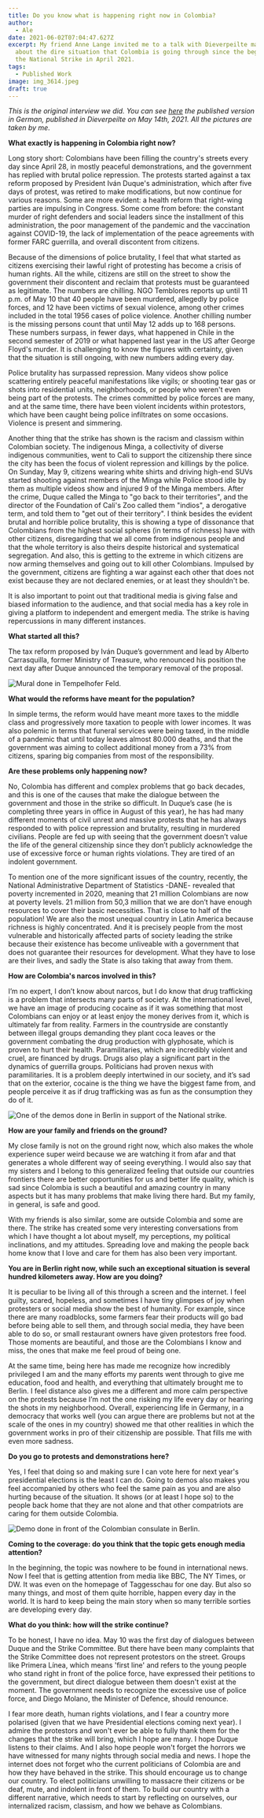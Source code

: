 ```yaml
---
title: Do you know what is happening right now in Colombia?
author:
  - Ale
date: 2021-06-02T07:04:47.627Z
excerpt: My friend Anne Lange invited me to a talk with Dieverpeilte magazine
  about the dire situation that Colombia is going through since the beginning of
  the National Strike in April 2021.
tags:
  - Published Work
image: img_3614.jpeg
draft: true
---
```

*This is the original interview we did. You can see [here](https://dieverpeilte.de/proteste-kolumbien/) the published version in German, published in Dieverpeilte on May 14th, 2021. All the pictures are taken by me.* 

**What exactly is happening in Colombia right now?**

Long story short: Colombians have been filling the country's streets every day since April 28, in mostly peaceful demonstrations, and the government has replied with brutal police repression. The protests started against a tax reform proposed by President Iván Duque's administration, which after five days of protest, was retired to make modifications, but now continue for various reasons. Some are more evident: a health reform that right-wing parties are impulsing in Congress. Some come from before: the constant murder of right defenders and social leaders since the installment of this administration, the poor management of the pandemic and the vaccination against COVID-19, the lack of implementation of the peace agreements with former FARC guerrilla, and overall discontent from citizens.

Because of the dimensions of police brutality, I feel that what started as citizens exercising their lawful right of protesting has become a crisis of human rights. All the while, citizens are still on the street to show the government their discontent and reclaim that protests must be guaranteed as legitimate. The numbers are chilling. NGO Temblores reports up until 11 p.m. of May 10 that 40 people have been murdered, allegedly by police forces, and 12 have been victims of sexual violence, among other crimes included in the total 1956 cases of police violence. Another chilling number is the missing persons count that until May 12 adds up to 168 persons. These numbers surpass, in fewer days, what happened in Chile in the second semester of 2019 or what happened last year in the US after George Floyd's murder. It is challenging to know the figures with certainty, given that the situation is still ongoing, with new numbers adding every day. 

Police brutality has surpassed repression. Many videos show police scattering entirely peaceful manifestations like vigils; or shooting tear gas or shots into residential units, neighborhoods, or people who weren't even being part of the protests. The crimes committed by police forces are many, and at the same time, there have been violent incidents within protestors, which have been caught being police infiltrates on some occasions. Violence is present and simmering. 

Another thing that the strike has shown is the racism and classism within Colombian society. The indigenous Minga, a collectivity of diverse indigenous communities, went to Cali to support the citizenship there since the city has been the focus of violent repression and killings by the police. On Sunday, May 9, citizens wearing white shirts and driving high-end SUVs started shooting against members of the Minga while Police stood idle by them as multiple videos show and injured 9 of the Minga members. After the crime, Duque called the Minga to "go back to their territories", and the director of the Foundation of Cali's Zoo called them "indios", a derogative term, and told them to "get out of their territory". I think besides the evident brutal and horrible police brutality, this is showing a type of dissonance that Colombians from the highest social spheres (in terms of richness) have with other citizens, disregarding that we all come from indigenous people and that the whole territory is also theirs despite historical and systematical segregation. And also, this is getting to the extreme in which citizens are now arming themselves and going out to kill other Colombians. Impulsed by the government, citizens are fighting a war against each other that does not exist because they are not declared enemies, or at least they shouldn't be. 

It is also important to point out that traditional media is giving false and biased information to the audience, and that social media has a key role in giving a platform to independent and emergent media. The strike is having repercussions in many different instances. 

**What started all this?**

The tax reform proposed by Iván Duque’s government and lead by Alberto Carrasquilla, former Ministry of Treasure, who renounced his position the next day after Duque announced the temporary removal of the proposal. 

![](img_3732.jpeg "Mural done in Tempelhofer Feld. ")

**What would the reforms have meant for the population?**

In simple terms, the reform would have meant more taxes to the middle class and progressively more taxation to people with lower incomes. It was also polemic in terms that funeral services were being taxed, in the middle of a pandemic that until today leaves almost 80.000 deaths, and that the government was aiming to collect additional money from a 73% from citizens, sparing big companies from most of the responsibility. 

**Are these problems only happening now?**

No, Colombia has different and complex problems that go back decades, and this is one of the causes that make the dialogue between the government and those in the strike so difficult. In Duque’s case (he is completing three years in office in August of this year), he has had many different moments of civil unrest and massive protests that he has always responded to with police repression and brutality, resulting in murdered civilians. People are fed up with seeing that the government doesn’t value the life of the general citizenship since they don’t publicly acknowledge the use of excessive force or human rights violations. They are tired of an indolent government. 

To mention one of the more significant issues of the country, recently, the National Administrative Department of Statistics -DANE- revealed that poverty incremented in 2020, meaning that 21 million Colombians are now at poverty levels. 21 million from 50,3 million that we are don’t have enough resources to cover their basic necessities. That is close to half of the population! We are also the most unequal country in Latin America because richness is highly concentrated. And it is precisely people from the most vulnerable and historically affected parts of society leading the strike because their existence has become unliveable with a government that does not guarantee their resources for development. What they have to lose are their lives, and sadly the State is also taking that away from them. 

**How are Colombia's narcos involved in this?**

I’m no expert, I don’t know about narcos, but I do know that drug trafficking is a problem that intersects many parts of society. At the international level, we have an image of producing cocaine as if it was something that most Colombians can enjoy or at least enjoy the money derives from it, which is ultimately far from reality. Farmers in the countryside are constantly between illegal groups demanding they plant coca leaves or the government combating the drug production with glyphosate, which is proven to hurt their health. Paramilitaries, which are incredibly violent and cruel, are financed by drugs. Drugs also play a significant part in the dynamics of guerrilla groups. Politicians had proven nexus with paramilitaries. It is a problem deeply intertwined in our society, and it’s sad that on the exterior, cocaine is the thing we have the biggest fame from, and people perceive it as if drug trafficking was as fun as the consumption they do of it.

![](img_3705.jpeg "One of the demos done in Berlin in support of the National strike. ")

**How are your family and friends on the ground?**

My close family is not on the ground right now, which also makes the whole experience super weird because we are watching it from afar and that generates a whole different way of seeing everything. I would also say that my sisters and I belong to this generalized feeling that outside our countries frontiers there are better opportunities for us and better life quality, which is sad since Colombia is such a beautiful and amazing country in many aspects but it has many problems that make living there hard. But my family, in general, is safe and good.

With my friends is also similar, some are outside Colombia and some are there. The strike has created some very interesting conversations from which I have thought a lot about myself, my perceptions, my political inclinations, and my attitudes. Spreading love and making the people back home know that I love and care for them has also been very important. 

**You are in Berlin right now, while such an exceptional situation is several hundred kilometers away. How are you doing?**

It is peculiar to be living all of this through a screen and the internet. I feel guilty, scared, hopeless, and sometimes I have tiny glimpses of joy when protesters or social media show the best of humanity. For example, since there are many roadblocks, some farmers fear their products will go bad before being able to sell them, and through social media, they have been able to do so, or small restaurant owners have given protestors free food. Those moments are beautiful, and those are the Colombians I know and miss, the ones that make me feel proud of being one. 

At the same time, being here has made me recognize how incredibly privileged I am and the many efforts my parents went through to give me education, food and health, and everything that ultimately brought me to Berlin. I feel distance also gives me a different and more calm perspective on the protests because I’m not the one risking my life every day or hearing the shots in my neighborhood. Overall, experiencing life in Germany, in a democracy that works well (you can argue there are problems but not at the scale of the ones in my country) showed me that other realities in which the government works in pro of their citizenship are possible. That fills me with even more sadness. 

**Do you go to protests and demonstrations here?**

Yes, I feel that doing so and making sure I can vote here for next year's presidential elections is the least I can do. Going to demos also makes you feel accompanied by others who feel the same pain as you and are also hurting because of the situation. It shows (or at least I hope so) to the people back home that they are not alone and that other compatriots are caring for them outside Colombia.

![](img_3591.jpeg "Demo done in front of the Colombian consulate in Berlin. ")

**Coming to the coverage: do you think that the topic gets enough media attention?**

In the beginning, the topic was nowhere to be found in international news. Now I feel that is getting attention from media like BBC, The NY Times, or DW. It was even on the homepage of Taggesschau for one day. But also so many things, and most of them quite horrible, happen every day in the world. It is hard to keep being the main story when so many terrible sorties are developing every day. 

**What do you think: how will the strike continue?** 

To be honest, I have no idea. May 10 was the first day of dialogues between Duque and the Strike Committee. But there have been many complaints that the Strike Committee does not represent protestors on the street. Groups like Primera Línea, which means 'first line' and refers to the young people who stand right in front of the police force, have expressed their petitions to the government, but direct dialogue between them doesn't exist at the moment. The government needs to recognize the excessive use of police force, and Diego Molano, the Minister of Defence, should renounce. 

I fear more death, human rights violations, and I fear a country more polarised (given that we have Presidential elections coming next year). I admire the protestors and won't ever be able to fully thank them for the changes that the strike will bring, which I hope are many. I hope Duque listens to their claims. And I also hope people won't forget the horrors we have witnessed for many nights through social media and news. I hope the internet does not forget who the current politicians of Colombia are and how they have behaved in the strike. This should encourage us to change our country. To elect politicians unwilling to massacre their citizens or be deaf, mute, and indolent in front of them. To build our country with a different narrative, which needs to start by reflecting on ourselves, our internalized racism, classism, and how we behave as Colombians.